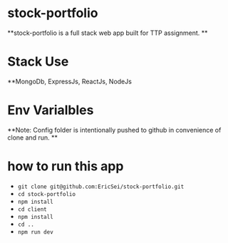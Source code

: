 # stock-portfolio

**stock-portfolio is a full stack web app built for TTP assignment. **

# Stack Use

**MongoDb, ExpressJs, ReactJs, NodeJs

# Env Varialbles

**Note: Config folder is intentionally pushed to github in convenience of clone and run. **

# how to run this app

* `git clone git@github.com:EricSei/stock-portfolio.git`
* `cd stock-portfolio`
* `npm install`
* `cd client`
* `npm install`
* `cd ..`
* `npm run dev`
